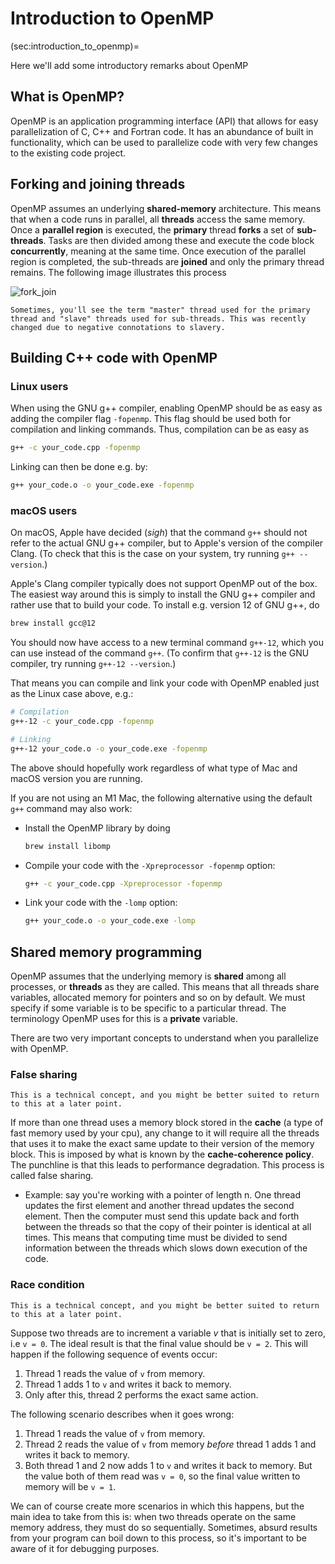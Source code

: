 # Introduction to OpenMP
(sec:introduction_to_openmp)=

Here we'll add some introductory remarks about OpenMP

## What is OpenMP?

OpenMP is an application programming interface (API) that
allows for easy parallelization of C, C++ and Fortran code.
It has an abundance of built in functionality,
which can be used to parallelize code with very few changes
to the existing code project.

## Forking and joining threads

OpenMP assumes an underlying **shared-memory** architecture. This means that when a code runs in parallel, all **threads** access the same memory. Once a **parallel region** is executed, the **primary** thread **forks** a set of **sub-threads**. Tasks are then divided among these and execute the code block **concurrently**, meaning at the same time. Once execution of the parallel region is completed, the sub-threads are **joined** and only the primary thread remains. The following image illustrates this process

![fork_join](imgs/Fork_join.svg)

```{note}
Sometimes, you'll see the term "master" thread used for the primary thread and "slave" threads used for sub-threads. This was recently changed due to negative connotations to slavery.
```

## Building C++ code with OpenMP

### Linux users

When using the GNU g++ compiler, enabling OpenMP should be as easy as adding the compiler flag `-fopenmp`. This flag should be used both for compilation and linking commands. Thus, compilation can be as easy as

```sh
g++ -c your_code.cpp -fopenmp
```

Linking can then be done e.g. by:

```sh
g++ your_code.o -o your_code.exe -fopenmp
```


### macOS users

On macOS, Apple have decided (*sigh*) that the command `g++` should not refer to the actual GNU g++ compiler, but to Apple's version of the compiler Clang. (To check that this is the case on your system, try running `g++ --version`.)

Apple's Clang compiler typically does not support OpenMP out of the box. The easiest way around this is simply to install the GNU g++ compiler and rather use that to build your code. To install e.g. version 12 of GNU g++, do 

```sh
brew install gcc@12
```

You should now have access to a new terminal command `g++-12`, which you can use instead of the command `g++`. (To confirm that `g++-12` is the GNU compiler, try running `g++-12 --version`.)  

That means you can compile and link your code with OpenMP enabled just as the Linux case above, e.g.:

```sh
# Compilation
g++-12 -c your_code.cpp -fopenmp

# Linking
g++-12 your_code.o -o your_code.exe -fopenmp

```

The above should hopefully work regardless of what type of Mac and macOS version you are running. 


If you are not using an M1 Mac, the following alternative using the default `g++` command may also work: 

- Install the OpenMP library by doing 
  ```sh
  brew install libomp
  ```

- Compile your code with the `-Xpreprocessor -fopenmp` option:
  ```sh
  g++ -c your_code.cpp -Xpreprocessor -fopenmp
  ```

- Link your code with the `-lomp` option:
  ```sh
  g++ your_code.o -o your_code.exe -lomp
  ```


## Shared memory programming

OpenMP assumes that the underlying memory is **shared**
among all processes, or **threads** as they are called.
This means that all threads share variables, allocated memory for pointers and so on by default. We must specify
if some variable is to be specific to a particular thread.
The terminology OpenMP uses for this is a **private** variable.

There are two very important concepts to understand
when you parallelize with OpenMP.

### False sharing
```{note}
This is a technical concept, and you might be better suited to return to this at a later point.
```

If more than one thread uses a memory block stored in the **cache** (a type of fast memory used by your cpu), any change to it will require all the threads that uses it to make the exact same update to their version of the memory block. This is imposed by what is known by the **cache-coherence policy**. The punchline is that this leads to performance degradation. This process is called false sharing.
  - Example: say you're working with a pointer of length n. One thread updates the first element and another thread updates the second element. Then the computer must send this update back and forth between the threads so that the copy of their pointer is identical at all times. This means that computing time must be divided to send information between the threads which slows down execution of the code.

### Race condition
```{note}
This is a technical concept, and you might be better suited to return to this at a later point.
```


Suppose two threads are to increment a variable *v* that is initially set to zero, i.e `v = 0`. The ideal result is that the final value should be `v = 2`. This will happen if the following sequence of events occur:

1. Thread 1 reads the value of `v` from memory.
2. Thread 1 adds 1 to `v` and writes it back to memory.
3. Only after this, thread 2 performs the exact same action.

The following scenario describes when it goes wrong:

1. Thread 1 reads the value of `v` from memory.
2. Thread 2 reads the value of `v` from memory *before* thread 1 adds 1 and writes it back to memory.
3. Both thread 1 and 2 now adds 1 to `v` and writes it back to memory. But the value both of them read was `v = 0`, so the final value written to memory will be `v = 1`.


We can of course create more scenarios in which this happens, but the main idea to take from this is:
when two threads operate on the same memory address, they must do so sequentially. Sometimes, absurd results from your program can boil down to this process, so it's important to be aware of it for debugging purposes.
